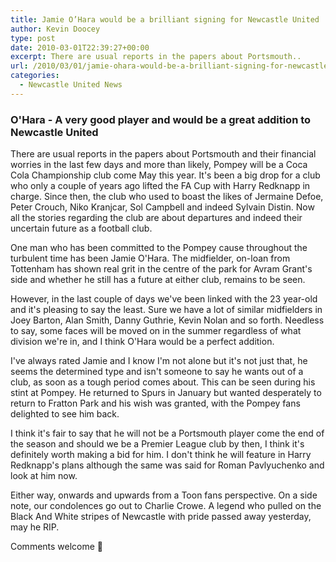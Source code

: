 ```yaml
---
title: Jamie O’Hara would be a brilliant signing for Newcastle United
author: Kevin Doocey
type: post
date: 2010-03-01T22:39:27+00:00
excerpt: There are usual reports in the papers about Portsmouth..
url: /2010/03/01/jamie-ohara-would-be-a-brilliant-signing-for-newcastle-united/
categories:
  - Newcastle United News
---
```


### O'Hara - A very good player and would be a great addition to Newcastle United

There are usual reports in the papers about Portsmouth and their financial worries in the last few days and more than likely, Pompey will be a Coca Cola Championship club come May this year. It's been a big drop for a club who only a couple of years ago lifted the FA Cup with Harry Redknapp in charge. Since then, the club who used to boast the likes of Jermaine Defoe, Peter Crouch, Niko Kranjcar, Sol Campbell and indeed Sylvain Distin. Now all the stories regarding the club are about departures and indeed their uncertain future as a football club.

One man who has been committed to the Pompey cause throughout the turbulent time has been Jamie O'Hara. The midfielder, on-loan from Tottenham has shown real grit in the centre of the park for Avram Grant's side and whether he still has a future at either club, remains to be seen.

However, in the last couple of days we've been linked with the 23 year-old and it's pleasing to say the least. Sure we have a lot of similar midfielders in Joey Barton, Alan Smith, Danny Guthrie, Kevin Nolan and so forth. Needless to say, some faces will be moved on in the summer regardless of what division we're in, and I think O'Hara would be a perfect addition.

I've always rated Jamie and I know I'm not alone but it's not just that, he seems the determined type and isn't someone to say he wants out of a club, as soon as a tough period comes about. This can be seen during his stint at Pompey. He returned to Spurs in January but wanted desperately to return to Fratton Park and his wish was granted, with the Pompey fans delighted to see him back.

I think it's fair to say that he will not be a Portsmouth player come the end of the season and should we be a Premier League club by then, I think it's definitely worth making a bid for him. I don't think he will feature in Harry Redknapp's plans although the same was said for Roman Pavlyuchenko and look at him now.

Either way, onwards and upwards from a Toon fans perspective. On a side note, our condolences go out to Charlie Crowe. A legend who pulled on the Black And White stripes of Newcastle with pride passed away yesterday, may he RIP.

Comments welcome 🙂
